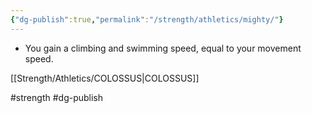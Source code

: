 ```yaml
---
{"dg-publish":true,"permalink":"/strength/athletics/mighty/"}
---
```


- You gain a climbing and swimming speed, equal to your movement speed.

[[Strength/Athletics/COLOSSUS\|COLOSSUS]]

#strength #dg-publish